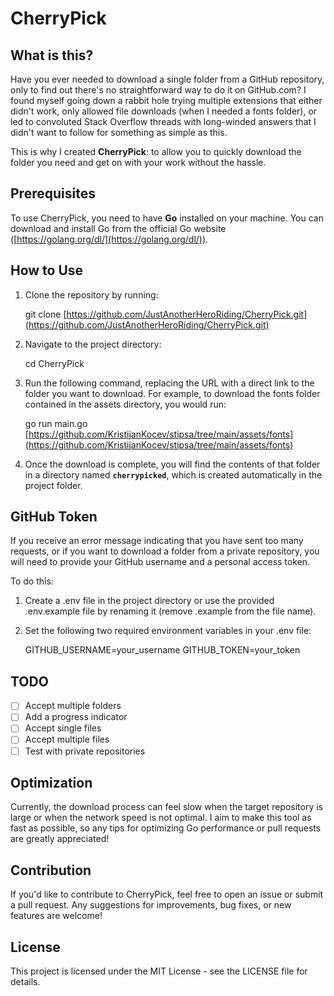 # CherryPick

## What is this?

Have you ever needed to download a single folder from a GitHub repository, only to find out there's no straightforward way to do it on GitHub.com? I found myself going down a rabbit hole trying multiple extensions that either didn't work, only allowed file downloads (when I needed a fonts folder), or led to convoluted Stack Overflow threads with long-winded answers that I didn't want to follow for something as simple as this.

This is why I created **CherryPick**: to allow you to quickly download the folder you need and get on with your work without the hassle.

## Prerequisites

To use CherryPick, you need to have **Go** installed on your machine. You can download and install Go from the official Go website ([https://golang.org/dl/](https://golang.org/dl/)).

## How to Use

1. Clone the repository by running:
    
    git clone [https://github.com/JustAnotherHeroRiding/CherryPick.git](https://github.com/JustAnotherHeroRiding/CherryPick.git)
    
2. Navigate to the project directory:
    
    cd CherryPick
    
3. Run the following command, replacing the URL with a direct link to the folder you want to download. For example, to download the fonts folder contained in the assets directory, you would run:
    
    go run main.go [https://github.com/KristijanKocev/stipsa/tree/main/assets/fonts](https://github.com/KristijanKocev/stipsa/tree/main/assets/fonts)
    
4. Once the download is complete, you will find the contents of that folder in a directory named **`cherrypicked`**, which is created automatically in the project folder.
    

## GitHub Token

If you receive an error message indicating that you have sent too many requests, or if you want to download a folder from a private repository, you will need to provide your GitHub username and a personal access token.

To do this:

1. Create a .env file in the project directory or use the provided .env.example file by renaming it (remove .example from the file name).
    
2. Set the following two required environment variables in your .env file:
    
    GITHUB_USERNAME=your_username GITHUB_TOKEN=your_token
    

## TODO

- [ ]  Accept multiple folders
- [ ]  Add a progress indicator
- [ ]  Accept single files
- [ ]  Accept multiple files
- [ ]  Test with private repositories

## Optimization

Currently, the download process can feel slow when the target repository is large or when the network speed is not optimal. I aim to make this tool as fast as possible, so any tips for optimizing Go performance or pull requests are greatly appreciated!

## Contribution

If you'd like to contribute to CherryPick, feel free to open an issue or submit a pull request. Any suggestions for improvements, bug fixes, or new features are welcome!

## License

This project is licensed under the MIT License - see the LICENSE file for details.
